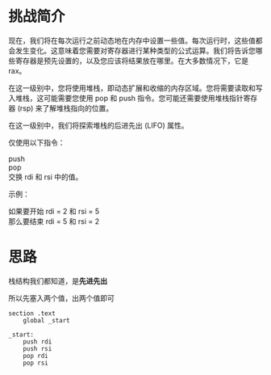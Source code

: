 # 挑战简介
现在，我们将在每次运行之前动态地在内存中设置一些值。每次运行时，这些值都会发生变化。这意味着您需要对寄存器进行某种类型的公式运算。我们将告诉您哪些寄存器是预先设置的，以及您应该将结果放在哪里。在大多数情况下，它是 rax。

在这一级别中，您将使用堆栈，即动态扩展和收缩的内存区域。您将需要读取和写入堆栈，这可能需要您使用 pop 和 push 指令。您可能还需要使用堆栈指针寄存器 (rsp) 来了解堆栈指向的位置。

在这一级别中，我们将探索堆栈的后进先出 (LIFO) 属性。

仅使用以下指令：

push  
pop  
交换 rdi 和 rsi 中的值。  

示例：

如果要开始 rdi = 2 和 rsi = 5  
那么要结束 rdi = 5 和 rsi = 2

# 思路
栈结构我们都知道，是**先进先出**

所以先塞入两个值，出两个值即可
```
section .text
    global _start

_start:
    push rdi
    push rsi
    pop rdi
    pop rsi
```
